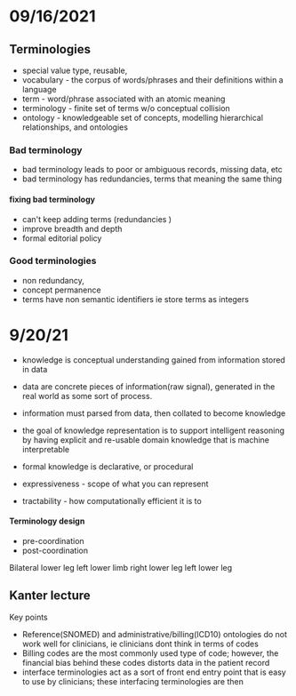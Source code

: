 # 09/16/2021 

## Terminologies 
- special value type, reusable, 
- vocabulary - the corpus of words/phrases and their definitions within a language
- term - word/phrase associated with an atomic meaning
- terminology - finite set of terms w/o conceptual collision
- ontology - knowledgeable set of concepts, modelling hierarchical relationships, and ontologies 

### Bad terminology
- bad terminology leads to poor or ambiguous records, missing data, etc 
- bad terminology has redundancies, terms that meaning the same thing 
#### fixing bad terminology 
- can't keep adding terms (redundancies )
- improve breadth and depth 
- formal editorial policy 

### Good terminologies
- non redundancy, 
- concept permanence 
- terms have non semantic identifiers ie store terms as integers

# 9/20/21
- knowledge is conceptual understanding gained from information stored in  data 
- data are concrete pieces of information(raw signal), generated in the real world as some sort of process.
- information must parsed from data, then collated to become knowledge
- the goal of knowledge representation is to support intelligent reasoning by having explicit and re-usable domain knowledge that is machine interpretable
- formal knowledge is declarative, or procedural  

- expressiveness - scope of what you can represent  
- tractability - how computationally efficient it is to 

#### Terminology design
- pre-coordination
- post-coordination


Bilateral
lower leg 
left lower limb right lower leg
left lower leg 


## Kanter lecture

Key points 
- Reference(SNOMED) and administrative/billing(ICD10) ontologies do not work well for clinicians, ie clinicians dont think in terms of codes
- Billing codes are the most commonly used type of code; however, the financial bias behind these codes distorts data in the patient record
- interface terminologies act as a sort of front end entry point that is easy to use by clinicians; these interfacing terminologies are then 